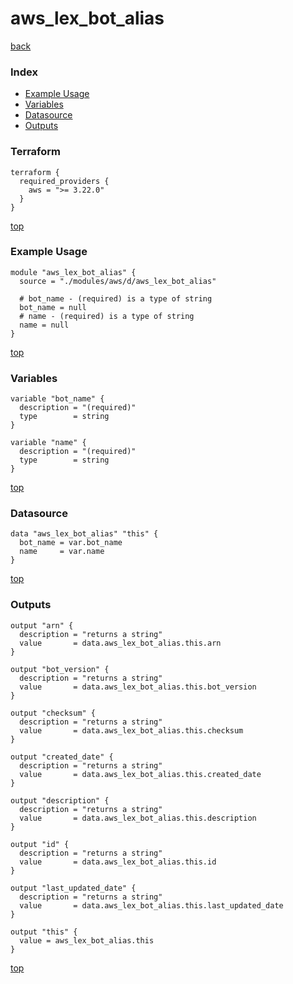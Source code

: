 # aws_lex_bot_alias
[back](../aws.md)
### Index
- [Example Usage](#example-usage)
- [Variables](#variables)
- [Datasource](#datasource)
- [Outputs](#outputs)
### Terraform
```hcl
terraform {
  required_providers {
    aws = ">= 3.22.0"
  }
}
```
[top](#index)
### Example Usage
```hcl
module "aws_lex_bot_alias" {
  source = "./modules/aws/d/aws_lex_bot_alias"

  # bot_name - (required) is a type of string
  bot_name = null
  # name - (required) is a type of string
  name = null
}
```
[top](#index)
### Variables
```hcl
variable "bot_name" {
  description = "(required)"
  type        = string
}

variable "name" {
  description = "(required)"
  type        = string
}
```
[top](#index)

### Datasource
```hcl
data "aws_lex_bot_alias" "this" {
  bot_name = var.bot_name
  name     = var.name
}
```
[top](#index)
### Outputs
```hcl
output "arn" {
  description = "returns a string"
  value       = data.aws_lex_bot_alias.this.arn
}

output "bot_version" {
  description = "returns a string"
  value       = data.aws_lex_bot_alias.this.bot_version
}

output "checksum" {
  description = "returns a string"
  value       = data.aws_lex_bot_alias.this.checksum
}

output "created_date" {
  description = "returns a string"
  value       = data.aws_lex_bot_alias.this.created_date
}

output "description" {
  description = "returns a string"
  value       = data.aws_lex_bot_alias.this.description
}

output "id" {
  description = "returns a string"
  value       = data.aws_lex_bot_alias.this.id
}

output "last_updated_date" {
  description = "returns a string"
  value       = data.aws_lex_bot_alias.this.last_updated_date
}

output "this" {
  value = aws_lex_bot_alias.this
}
```
[top](#index)

